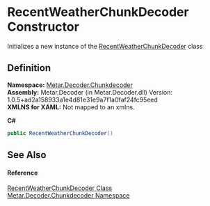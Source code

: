 # RecentWeatherChunkDecoder Constructor


Initializes a new instance of the <a href="T_Metar_Decoder_Chunkdecoder_RecentWeatherChunkDecoder.md">RecentWeatherChunkDecoder</a> class



## Definition
**Namespace:** <a href="N_Metar_Decoder_Chunkdecoder.md">Metar.Decoder.Chunkdecoder</a>  
**Assembly:** Metar.Decoder (in Metar.Decoder.dll) Version: 1.0.5+ad2a158933a1e4d81e31e9a7f1a0faf24fc95eed  
**XMLNS for XAML:** Not mapped to an xmlns.

**C#**
``` C#
public RecentWeatherChunkDecoder()
```



## See Also


#### Reference
<a href="T_Metar_Decoder_Chunkdecoder_RecentWeatherChunkDecoder.md">RecentWeatherChunkDecoder Class</a>  
<a href="N_Metar_Decoder_Chunkdecoder.md">Metar.Decoder.Chunkdecoder Namespace</a>  
